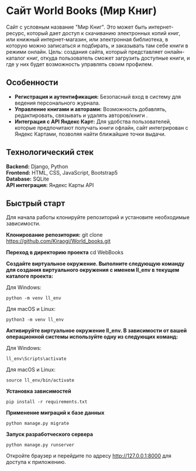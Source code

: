 # Сайт World Books (Мир Книг)

Сайт с условным название "Мир Книг". Это может быть интернет-ресурс, который дает доступ к скачиванию электронных копий книг, или книжный интернет-магазин, или электронная библиотека, в которую можно записаться и подбирать, и заказывать там себе книги в режими онлайн.
Цель: создания сайта, который представляет онлайн-каталог книг, откуда пользователь сможет загрузить доступные книги, и где у них будет возможность управлять своим профилем.

## Особенности
+ **Регистрация и аутентификация:** Безопасный вход в систему для ведения персонального журнала.
+ **Управление книгами и авторами:** Возможность добавлять, редактировать, связывать и удалять авторов/книги .
+ **Интеграция с API Яндекс Карт:** Для удобства пользователей, которые предпочитают получать книги офлайн, сайт интегрирован с Яндекс Картами, позволяя найти ближайшие точки выдачи.

## Технологический стек
**Backend:** Django, Python  
**Frontend:** HTML, CSS, JavaScript, Bootstrap5  
**Database:** SQLite  
**API интеграция:** Яндекс Карты API  

## Быстрый старт
Для начала работы клонируйте репозиторий и установите необходимые зависимости.  

**Клонирование репозитория:**
git clone https://github.com/Kiraogi/World_books.git

**Переход в директорию проекта**
cd WebBooks

**Создайте виртуальное окружение. Выполните следующую команду для создания виртуального окружения с именем ll_env в текущем каталоге проекта:**  

Для Windows: 
```
python -m venv ll_env
```  
Для macOS и Linux: 
```
python3 -m venv ll_env
```  

**Активируйте виртуальное окружение ll_env. В зависимости от вашей операционной системы используйте одну из следующих команд:**  

Для Windows: 
```
ll_env\Scripts\activate
```  
Для macOS и Linux: 
```
source ll_env/bin/activate
```  

**Установка зависимостей**
```
pip install -r requirements.txt
```

**Применение миграций к базе данных**
```
python manage.py migrate
```

**Запуск разработческого сервера**
```
python manage.py runserver
```

Откройте браузер и перейдите по адресу http://127.0.0.1:8000 для доступа к приложению.
